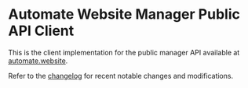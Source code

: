 # Automate Website Manager Public API Client
This is the client implementation for the public manager API available at [automate.website].

Refer to the [changelog] for recent notable changes and modifications.

[automate.website]: https://automate.website
[changelog]: CHANGELOG.md
